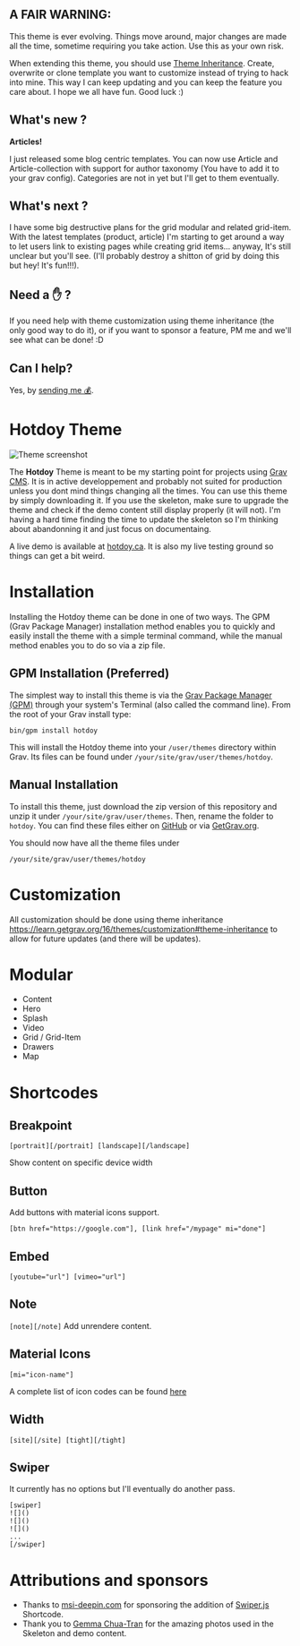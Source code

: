 ## A FAIR WARNING:

This theme is ever evolving. Things move around, major changes are made all the time, sometime requiring you take action. Use this as your own risk.

When extending this theme, you should use [Theme Inheritance](https://learn.getgrav.org/16/themes/customization). Create, overwrite or clone template you want to customize instead of trying to hack into mine. This way I can keep updating and you can keep the feature you care about. I hope we all have fun. Good luck :)

## What's new ?

**Articles!**

I just released some blog centric templates. You can now use Article and Article-collection with support for author taxonomy (You have to add it to your grav config). Categories are not in yet but I'll get to them eventually.

## What's next ? 
I have some big destructive plans for the grid modular and related grid-item. 
With the latest templates (product, article) I'm starting to get around a way to let users link to existing pages while creating grid items... anyway, It's still unclear but you'll see. (I'll probably destroy a shitton of grid by doing this but hey! It's fun!!!).

## Need a ✋ ?

If you need help with theme customization using theme inheritance (the only good way to do it), or if you want to sponsor a feature, PM me and we'll see what can be done! :D

## Can I help?

Yes, by [sending me 💰](https://www.paypal.me/hotdoy).

# Hotdoy Theme

![Theme screenshot](https://raw.githubusercontent.com/hotdoy/grav-theme-hotdoy/master/screenshot.jpg)

The **Hotdoy** Theme is meant to be my starting point for projects using [Grav CMS](http://github.com/getgrav/grav).
It is in active developpement and probably not suited for production unless you dont mind things changing all the times.
You can use this theme by simply downloading it. If you use the skeleton, make sure to upgrade the theme and check if the demo content still display properly (it will not). I'm having a hard time finding the time to update the skeleton so I'm thinking about abandonning it and just focus on documentaing.

A live demo is available at [hotdoy.ca](https://hotdoy.ca). It is also my live testing ground so things can get a bit weird.

# Installation
Installing the Hotdoy theme can be done in one of two ways. The GPM (Grav Package Manager) installation method enables you to quickly and easily install the theme with a simple terminal command, while the manual method enables you to do so via a zip file.

## GPM Installation (Preferred)

The simplest way to install this theme is via the [Grav Package Manager (GPM)](http://learn.getgrav.org/advanced/grav-gpm) through your system's Terminal (also called the command line).  From the root of your Grav install type:

    bin/gpm install hotdoy

This will install the Hotdoy theme into your `/user/themes` directory within Grav. Its files can be found under `/your/site/grav/user/themes/hotdoy`.

## Manual Installation

To install this theme, just download the zip version of this repository and unzip it under `/your/site/grav/user/themes`. Then, rename the folder to `hotdoy`. You can find these files either on [GitHub](https://github.com/getgrav/grav-theme-hotdoy) or via [GetGrav.org](http://getgrav.org/downloads/themes).

You should now have all the theme files under

    /your/site/grav/user/themes/hotdoy

# Customization 
All customization should be done using theme inheritance https://learn.getgrav.org/16/themes/customization#theme-inheritance to allow for future updates (and there will be updates). 

# Modular

* Content
* Hero
* Splash
* Video
* Grid / Grid-Item
* Drawers
* Map

# Shortcodes

## Breakpoint
```
[portrait][/portrait] [landscape][/landscape]
```
Show content on specific device width

## Button
Add buttons with material icons support. 
```
[btn href="https://google.com"], [link href="/mypage" mi="done"]
```

## Embed
```
[youtube="url"] [vimeo="url"]
```

## Note
```[note][/note]```
Add unrendere content.

## Material Icons
```
[mi="icon-name"]
```
A complete list of icon codes can be found [here](https://material.io/resources/icons/)

## Width
```
[site][/site] [tight][/tight]
```

## Swiper
It currently has no options but I'll eventually do another pass.
```
[swiper]
![]()
![]()
![]()
...
[/swiper]
```

# Attributions and sponsors
* Thanks to [msi-deepin.com](https://msi-deepin.com) for sponsoring the addition of [Swiper.js](https://swiperjs.com/) Shortcode.
* Thank you to [Gemma Chua-Tran](https://unsplash.com/@gemmachuatran) for the amazing photos used in the Skeleton and demo content.

